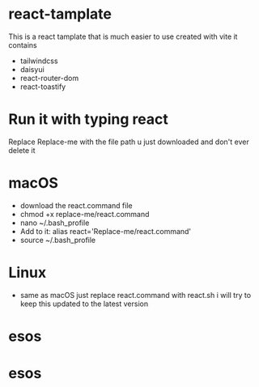 # react-tamplate
This is a react tamplate that is much easier to use created with vite
it contains
- tailwindcss
- daisyui
- react-router-dom
- react-toastify
# Run it with typing react
Replace Replace-me with the file path u just downloaded and don't ever delete it
# macOS
- download the react.command file
- chmod +x replace-me/react.command
- nano ~/.bash_profile
- Add to it: alias react='Replace-me/react.command'
- source ~/.bash_profile
# Linux 
- same as macOS just replace react.command with react.sh
i will try to keep this updated to the latest version
# esos
# esos
